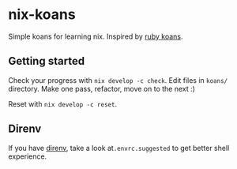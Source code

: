 # nix-koans
Simple koans for learning nix. Inspired by [ruby koans](https://www.rubykoans.com).

## Getting started

Check your progress with `nix develop -c check`. Edit files in `koans/` directory. Make one pass, refactor, move on to the next :)

Reset with `nix develop -c reset`.

## Direnv

If you have [direnv](direnv.net), take a look at`.envrc.suggested` to get better shell experience.

